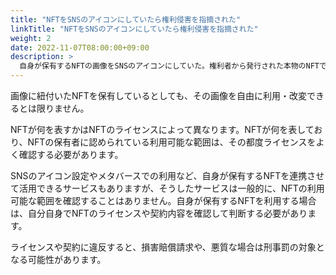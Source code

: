 ```yaml
---
title: "NFTをSNSのアイコンにしていたら権利侵害を指摘された"
linkTitle: "NFTをSNSのアイコンにしていたら権利侵害を指摘された"
weight: 2
date: 2022-11-07T08:00:00+09:00
description: >
  自身が保有するNFTの画像をSNSのアイコンにしていた。権利者から発行された本物のNFTであり、自分は自由に使う権利があるはずだと思っていたが、ある日、権利者から著作権侵害を指摘された。
---
```

画像に紐付いたNFTを保有しているとしても、その画像を自由に利用・改変できるとは限りません。

NFTが何を表すかはNFTのライセンスによって異なります。NFTが何を表しており、NFTの保有者に認められている利用可能な範囲は、その都度ライセンスをよく確認する必要があります。

SNSのアイコン設定やメタバースでの利用など、自身が保有するNFTを連携させて活用できるサービスもありますが、そうしたサービスは一般的に、NFTの利用可能な範囲を確認することはありません。自身が保有するNFTを利用する場合は、自分自身でNFTのライセンスや契約内容を確認して判断する必要があります。

ライセンスや契約に違反すると、損害賠償請求や、悪質な場合は刑事罰の対象となる可能性があります。

